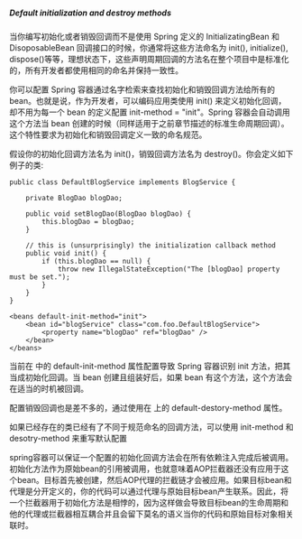 ##### Default initialization and destroy methods

当你编写初始化或者销毁回调而不是使用 Spring 定义的 InitializatingBean 和 DisoposableBean 回调接口的时候，你通常将这些方法命名为 init(), initialize(), dispose()等等，理想状态下，这些声明周期回调的方法名在整个项目中是标准化的，所有开发者都使用相同的命名并保持一致性。

你可以配置 Spring 容器通过名字检索来查找初始化和销毁回调方法给所有的 bean。也就是说，作为开发者，可以编码应用类使用 init() 来定义初始化回调，却不用为每一个 bean 的定义配置 init-method = "init"。Spring 容器会自动调用这个方法当 bean 创建的时候（同样适用于之前章节描述的标准生命周期回调）。这个特性要求为初始化和销毁回调定义一致的命名规范。

假设你的初始化回调方法名为 init()，销毁回调方法名为 destroy()。你会定义如下例子的类:

```
public class DefaultBlogService implements BlogService {

    private BlogDao blogDao;
    
    public void setBlogDao(BlogDao blogDao) {
        this.blogDao = blogDao;
    }
    
    // this is (unsurprisingly) the initialization callback method
    public void init() {
        if (this.blogDao == null) {
            throw new IllegalStateException("The [blogDao] property must be set.");
        }
    }
}
```

```
<beans default-init-method="init">
    <bean id="blogService" class="com.foo.DefaultBlogService">
        <property name="blogDao" ref="blogDao" />
    </bean>
</beans>
```

当前在 <bean/> 中的 default-init-method 属性配置导致 Spring 容器识别 init 方法，把其当成初始化回调。当 bean 创建且组装好后，如果 bean 有这个方法，这个方法会在适当的时机被回调。

配置销毁回调也是差不多的，通过使用在 <beans/> 上的 default-destory-method 属性。

如果已经存在的类已经有了不同于规范命名的回调方法，可以使用 init-method 和 desotry-method 来重写默认配置

spring容器可以保证一个配置的初始化回调方法会在所有依赖注入完成后被调用。初始化方法作为原始bean的引用被调用，也就意味着AOP拦截器还没有应用于这个bean。目标首先被创建，然后AOP代理的拦截链才会被应用。如果目标bean和代理是分开定义的，你的代码可以通过代理与原始目标bean产生联系。因此，将一个拦截器用于初始化方法是相悖的，因为这样做会导致目标bean的生命周期和他的代理或拦截器相互耦合并且会留下莫名的语义当你的代码和原始目标对象相关联时。













